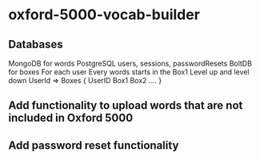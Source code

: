 # oxford-5000-vocab-builder

## Databases

MongoDB for words
PostgreSQL users, sessions, passwordResets
BoltDB for boxes
For each user
Every words starts in the Box1
Level up and level down
UserId => Boxes {
UserID
Box1
Box2
....
}

## Add functionality to upload words that are not included in Oxford 5000

## Add password reset functionality
